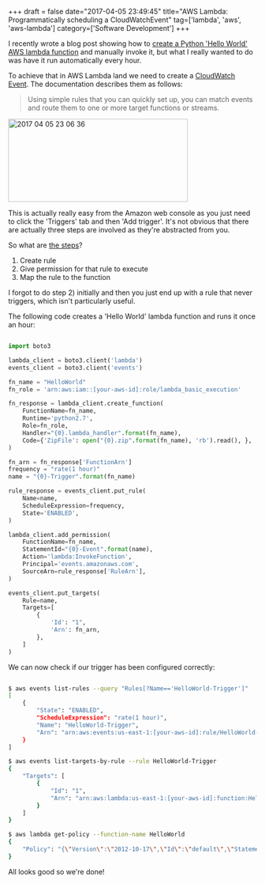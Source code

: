 +++
draft = false
date="2017-04-05 23:49:45"
title="AWS Lambda: Programmatically scheduling a CloudWatchEvent"
tag=['lambda', 'aws', 'aws-lambda']
category=['Software Development']
+++

<p>
I recently wrote a blog post showing how to <a href="http://www.markhneedham.com/blog/2017/04/02/aws-lambda-programatically-create-a-python-hello-world-function/">create a Python 'Hello World' AWS lambda function</a> and manually invoke it, but what I really wanted to do was have it run automatically every hour.
</p>


<p>
To achieve that in AWS Lambda land we need to create a <a href="http://docs.aws.amazon.com/AmazonCloudWatch/latest/events/WhatIsCloudWatchEvents.html">CloudWatch Event</a>. The documentation describes them as follows:
</p>


<blockquote>
Using simple rules that you can quickly set up, you can match events and route them to one or more target functions or streams. 
</blockquote>

<div>

<img src="{{<siteurl>}}/uploads/2017/04/2017-04-05_23-06-36.png" alt="2017 04 05 23 06 36" title="2017-04-05_23-06-36.png" border="0" width="364" height="168" /></div>

<p>
This is actually really easy from the Amazon web console as you just need to click the 'Triggers' tab and then 'Add trigger'. It's not obvious that there are actually three steps are involved as they're abstracted from you. 
</p>


<p>
So what are <a href="http://docs.aws.amazon.com/AmazonCloudWatch/latest/events/RunLambdaSchedule.html">the steps</a>?
</p>


<ol>

<li>Create rule</li>
<li>Give permission for that rule to execute</li>
<li>Map the rule to the function</li>

</ol>

<p>
I forgot to do step 2) initially and then you just end up with a rule that never triggers, which isn't particularly useful. 
</p>


<p>
The following code creates a 'Hello World' lambda function and runs it once an hour:
</p>



~~~python

import boto3

lambda_client = boto3.client('lambda')
events_client = boto3.client('events')

fn_name = "HelloWorld"
fn_role = 'arn:aws:iam::[your-aws-id]:role/lambda_basic_execution'

fn_response = lambda_client.create_function(
    FunctionName=fn_name,
    Runtime='python2.7',
    Role=fn_role,
    Handler="{0}.lambda_handler".format(fn_name),
    Code={'ZipFile': open("{0}.zip".format(fn_name), 'rb').read(), },
)

fn_arn = fn_response['FunctionArn']
frequency = "rate(1 hour)"
name = "{0}-Trigger".format(fn_name)

rule_response = events_client.put_rule(
    Name=name,
    ScheduleExpression=frequency,
    State='ENABLED',
)

lambda_client.add_permission(
    FunctionName=fn_name,
    StatementId="{0}-Event".format(name),
    Action='lambda:InvokeFunction',
    Principal='events.amazonaws.com',
    SourceArn=rule_response['RuleArn'],
)

events_client.put_targets(
    Rule=name,
    Targets=[
        {
            'Id': "1",
            'Arn': fn_arn,
        },
    ]
)
~~~

<p>We can now check if our trigger has been configured correctly:</p>



~~~bash

$ aws events list-rules --query "Rules[?Name=='HelloWorld-Trigger']"
[
    {
        "State": "ENABLED", 
        "ScheduleExpression": "rate(1 hour)", 
        "Name": "HelloWorld-Trigger", 
        "Arn": "arn:aws:events:us-east-1:[your-aws-id]:rule/HelloWorld-Trigger"
    }
]

$ aws events list-targets-by-rule --rule HelloWorld-Trigger
{
    "Targets": [
        {
            "Id": "1", 
            "Arn": "arn:aws:lambda:us-east-1:[your-aws-id]:function:HelloWorld"
        }
    ]
}

$ aws lambda get-policy --function-name HelloWorld
{
    "Policy": "{\"Version\":\"2012-10-17\",\"Id\":\"default\",\"Statement\":[{\"Sid\":\"HelloWorld-Trigger-Event\",\"Effect\":\"Allow\",\"Principal\":{\"Service\":\"events.amazonaws.com\"},\"Action\":\"lambda:InvokeFunction\",\"Resource\":\"arn:aws:lambda:us-east-1:[your-aws-id]:function:HelloWorld\",\"Condition\":{\"ArnLike\":{\"AWS:SourceArn\":\"arn:aws:events:us-east-1:[your-aws-id]:rule/HelloWorld-Trigger\"}}}]}"
}
~~~

<p>
All looks good so we're done!
</p>


